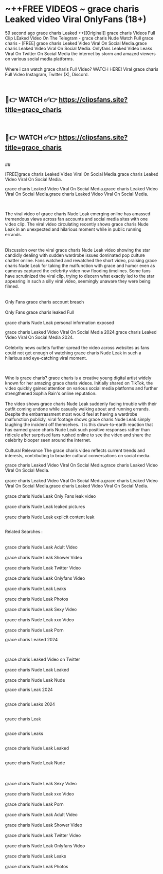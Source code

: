 # ~++FREE VIDEOS ~ grace charis Leaked video Viral OnlyFans (18+)<br>


59 second ago grace charis Leaked ++[[Original]] grace charis Videos Full Clip LEaked Video On The Telegram  - grace charis Nude  Watch Full grace charis - [FREE] grace charis Leaked Video Viral On Social Media.grace charis Leaked Video Viral On Social Media.   Onlyfans Leaked Video Leaks Viral On Twitter On Social Media the internet by storm and amazed viewers on various social media platforms. <br><br>
Where i can watch grace charis Full Video? WATCH HERE! Viral grace charis Full Video Instagram, Twitter (X), Discord. <br>


 <br>

##  🔴👉 WATCH ✅👉  <a href="https://clipsfans.site?title=grace_charis&ref=git">https://clipsfans.site?title=grace_charis</a> <br>
  <br>

##  🔴👉 WATCH ✅👉  <a href="https://clipsfans.site?title=grace_charis&ref=git">https://clipsfans.site?title=grace_charis</a> <br>
  <br>
  ##



[FREE]grace charis Leaked Video Viral On Social Media.grace charis Leaked Video Viral On Social Media. <br>

grace charis Leaked Video Viral On Social Media.grace charis Leaked Video Viral On Social Media.grace charis Leaked Video Viral On Social Media. <br>


  <br>

  <br>
The viral video of grace charis Nude Leak emerging online has amassed tremendous views across fan accounts and social media sites with one video clip. The viral video circulating recently shows grace charis Nude Leak in an unexpected and hilarious moment while in public running errands.<br>
<br>


<br>
Discussion over the viral grace charis Nude Leak video showing the star candidly dealing with sudden wardrobe issues dominated pop culture chatter online. Fans watched and rewatched the short video, praising grace charis Nude Leak for taking the malfunction with grace and humor even as cameras captured the celebrity video now flooding timelines. Some fans have scrutinized the viral clip, trying to discern what exactly led to the star appearing in such a silly viral video, seemingly unaware they were being filmed.<br>
<br>
<br> 
Only Fans grace charis account breach<br>
<br>
Only Fans grace charis leaked Full <br>
<br>
grace charis Nude Leak personal information exposed<br>

grace charis Leaked Video Viral On Social Media 2024.grace charis Leaked Video Viral On Social Media 2024. <br>
<br>
Celebrity news outlets further spread the video across websites as fans could not get enough of watching grace charis Nude Leak in such a hilarious and eye-catching viral moment.<br>
<br>

<br>
Who is grace charis? grace charis is a creative young digital artist widely known for her amazing grace charis videos. Initially shared on TikTok, the video quickly gained attention on various social media platforms and further strengthened Sophia Rain's online reputation.<br>
<br>
The video shows grace charis Nude Leak suddenly facing trouble with their outfit coming undone while casually walking about and running errands. Despite the embarrassment most would feel at having a wardrobe malfunction publicly, viral footage shows grace charis Nude Leak simply laughing the incident off themselves. It is this down-to-earth reaction that has earned grace charis Nude Leak such positive responses rather than ridicule after surprised fans rushed online to see the video and share the celebrity blooper seen around the internet.<br>
<br>
Cultural Relevance The grace charis video reflects current trends and interests, contributing to broader cultural conversations on social media.<br>

grace charis Leaked Video Viral On Social Media.grace charis Leaked Video Viral On Social Media.<br>
<br>
grace charis Leaked Video Viral On Social Media.grace charis Leaked Video Viral On Social Media.grace charis Leaked Video Viral On Social Media.<br>
<br>
grace charis Nude Leak Only Fans leak video<br>
<br>
grace charis Nude Leak leaked pictures<br>
<br>
grace charis Nude Leak explicit content leak<br>


<br>
Related Searches :<br>
<br>

<br>
grace charis Nude Leak Adult Video<br>
<br>
grace charis Nude Leak Shower Video<br>
<br>
grace charis Nude Leak Twitter Video<br>
<br>
grace charis Nude Leak Onlyfans Video<br>
<br>
grace charis Nude Leak Leaks<br>
<br>
grace charis Nude Leak Photos<br>

<br>
grace charis Nude Leak Sexy Video<br>
<br>
grace charis Nude Leak xxx Video<br>
<br>
grace charis Nude Leak Porn<br>

grace charis  Leaked 2024 <br> <br>
<br>

grace charis Leaked Video on Twitter <br>
<br>
grace charis Nude Leak Leaked<br>
<br>
grace charis Nude Leak Nude<br>


grace charis  Leak 2024 <br> <br>



grace charis  Leaks 2024 <br> <br>



 
grace charis  Leak<br> <br>



grace charis  Leaks<br> <br>


grace charis Nude Leak Leaked<br> <br>

grace charis Nude Leak Nude<br> <br>
<br> <br>
grace charis Nude Leak Sexy Video
<br> <br>
grace charis Nude Leak xxx Video
<br> <br>
grace charis Nude Leak Porn
<br> <br>
grace charis Nude Leak Adult Video
<br> <br>
grace charis Nude Leak Shower Video
<br> <br>
grace charis Nude Leak Twitter Video
<br> <br>
grace charis Nude Leak Onlyfans Video
<br> <br>
grace charis Nude Leak Leaks
<br> <br>
grace charis Nude Leak Photos






</p>




 



</p>










